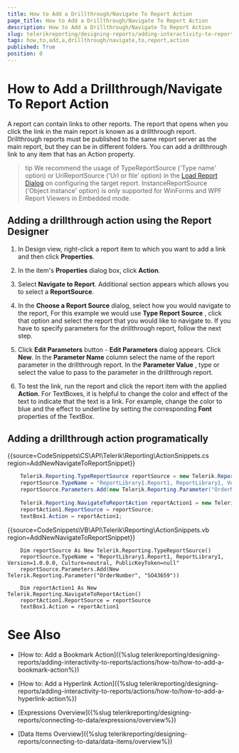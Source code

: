 ```yaml
---
title: How to Add a Drillthrough/Navigate To Report Action
page_title: How to Add a Drillthrough/Navigate To Report Action 
description: How to Add a Drillthrough/Navigate To Report Action
slug: telerikreporting/designing-reports/adding-interactivity-to-reports/actions/how-to/how-to-add-a-drillthrough-navigate-to-report-action
tags: how,to,add,a,drillthrough/navigate,to,report,action
published: True
position: 0
---
```


# How to Add a Drillthrough/Navigate To Report Action

A report can contain links to other reports. The report that opens when you click the link in the main report         is known as a drillthrough report. Drillthrough reports must be published to the same report server as the main         report, but they can be in different folders. You can add a drillthrough link to any item that has an Action property.       

>tip We recommend the usage of TypeReportSource ('Type name' option) or UriReportSource ('Url or file' option) in the [Load Report Dialog](../../../report-designer-tools/desktop-designers/tools/load-report-dialog) on configuring the target report. InstanceReportSource ('Object instance' option) is only supported for WinForms and WPF Report Viewers in Embedded mode.         


## Adding a drillthrough action using the Report Designer

1. In Design view, right-click a report item to which you want to add a link and then click __Properties__.             

1. In the item's __Properties__ dialog box, click __Action__.             

1. Select __Navigate to Report__. Additional section appears which allows you to select a __ReportSource__.             

1. In the __Choose a Report Source__ dialog, select how you would navigate to the report, For               this example we would use __Type Report Source__ , click that option and select the report that you would like to navigate to. If you have to specify parameters for the drillthrough report, follow the next step.

1. Click __Edit Parameters__ button - __Edit Parameters__ dialog appears. Click __New__. In the __Parameter Name__ column select the name of the report parameter in the drillthrough report. In the __Parameter Value__ , type or select the value to pass to the parameter in the drillthrough report.             

1. To test the link, run the report and click the report item with the applied __Action__. For TextBoxes, it is helpful to change the color and effect of the text to indicate that the text is a link. For example, change the color to blue and the effect to underline by setting the corresponding __Font__ properties of the TextBox.             

## Adding a drillthrough action programatically

{{source=CodeSnippets\CS\API\Telerik\Reporting\ActionSnippets.cs region=AddNewNavigateToReportSnippet}}
````C#
	Telerik.Reporting.TypeReportSource reportSource = new Telerik.Reporting.TypeReportSource();
	reportSource.TypeName = "ReportLibrary1.Report1, ReportLibrary1, Version=1.0.0.0, Culture=neutral, PublicKeyToken=null";
	reportSource.Parameters.Add(new Telerik.Reporting.Parameter("OrderNumber", "SO43659"));
	
	Telerik.Reporting.NavigateToReportAction reportAction1 = new Telerik.Reporting.NavigateToReportAction();
	reportAction1.ReportSource = reportSource;
	textBox1.Action = reportAction1;
````
{{source=CodeSnippets\VB\API\Telerik\Reporting\ActionSnippets.vb region=AddNewNavigateToReportSnippet}}
````VB
	Dim reportSource As New Telerik.Reporting.TypeReportSource()
	reportSource.TypeName = "ReportLibrary1.Report1, ReportLibrary1, Version=1.0.0.0, Culture=neutral, PublicKeyToken=null"
	reportSource.Parameters.Add(New Telerik.Reporting.Parameter("OrderNumber", "SO43659"))
	
	Dim reportAction1 As New Telerik.Reporting.NavigateToReportAction()
	reportAction1.ReportSource = reportSource
	textBox1.Action = reportAction1
````

# See Also

 * [How to: Add a Bookmark Action]({%slug telerikreporting/designing-reports/adding-interactivity-to-reports/actions/how-to/how-to-add-a-bookmark-action%})

 * [How to: Add a Hyperlink Action]({%slug telerikreporting/designing-reports/adding-interactivity-to-reports/actions/how-to/how-to-add-a-hyperlink-action%})
 
 * [Expressions Overview]({%slug telerikreporting/designing-reports/connecting-to-data/expressions/overview%})
 
 * [Data Items Overview]({%slug telerikreporting/designing-reports/connecting-to-data/data-items/overview%})

